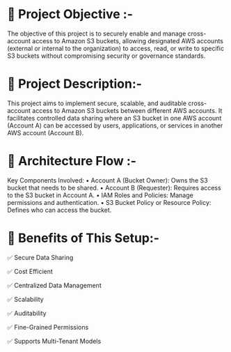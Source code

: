 📌 Project Objective :-
=================================================================================================================================
The objective of this project is to securely enable and manage cross-account access to Amazon S3 buckets, allowing designated AWS accounts (external or internal to the organization) to access, read, or write to specific S3 buckets without compromising security or governance standards.


📌 Project Description:-
=====================================================================================================================================
This project aims to implement secure, scalable, and auditable cross-account access to Amazon S3 buckets between different AWS accounts. It facilitates controlled data sharing where an S3 bucket in one AWS account (Account A) can be accessed by users, applications, or services in another AWS account (Account B).

📌 Architecture Flow :-
=================================================================================================================================
Key Components Involved:
•	Account A (Bucket Owner): Owns the S3 bucket that needs to be shared.
•	Account B (Requester): Requires access to the S3 bucket in Account A.
•	IAM Roles and Policies: Manage permissions and authentication.
•	S3 Bucket Policy or Resource Policy: Defines who can access the bucket.

📌 Benefits of This Setup:-
===============================================================================================================================
✅ Secure Data Sharing

✅ Cost Efficient

✅ Centralized Data Management

✅ Scalability

✅ Auditability

✅ Fine-Grained Permissions

✅ Supports Multi-Tenant Models
